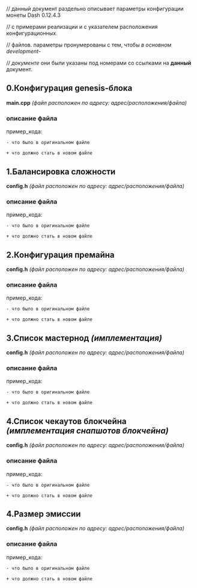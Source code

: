 
// данный документ раздельно описывает параметры конфигурации монеты Dash 0.12.4.3

// с примерами реализации и с указателем расположения конфигурационных

// файлов. параметры пронумерованы с тем, чтобы *в основном development-*

// *документе* они были указаны под номерами со ссылками на **данный** документ.




0.Конфигурация genesis-блока
-----------------

  **main.cpp** *(файл расположен по адресу: адрес/расположения/файла)*
  
  
### описание файла


  пример_кода:
  
  `- что было в оригинальном файле`
  
  `+ что должно стать в новом файле`
  
  
  
  
1.Балансировка сложности
----------------------

  **config.h** *(файл расположен по адресу: адрес/расположения/файла)*
  
  
### описание файла


  пример_кода:
  
  `- что было в оригинальном файле`
  
  `+ что должно стать в новом файле`



2.Конфигурация премайна
---------------------

  **config.h** *(файл расположен по адресу: адрес/расположения/файла)*
  
  
### описание файла


  пример_кода:
  
  `- что было в оригинальном файле`
  
  `+ что должно стать в новом файле`
  
  
  
3.Список мастернод *(имплементация)*
------------------------------------

  **config.h** *(файл расположен по адресу: адрес/расположения/файла)*
  
  
### описание файла


  пример_кода:
  
  `- что было в оригинальном файле`
  
  `+ что должно стать в новом файле`
  
  
  
4.Список чекаутов блокчейна *(имплементация снапшотов блокчейна)*
----------------------

  **config.h** *(файл расположен по адресу: адрес/расположения/файла)*
  
  
### описание файла


  пример_кода:
  
  `- что было в оригинальном файле`
  
  `+ что должно стать в новом файле`
  
  
4.Размер эмиссии
----------------------------

  **config.h** *(файл расположен по адресу: адрес/расположения/файла)*
  
  
### описание файла


  пример_кода:
  
  `- что было в оригинальном файле`
  
  `+ что должно стать в новом файле`
  
